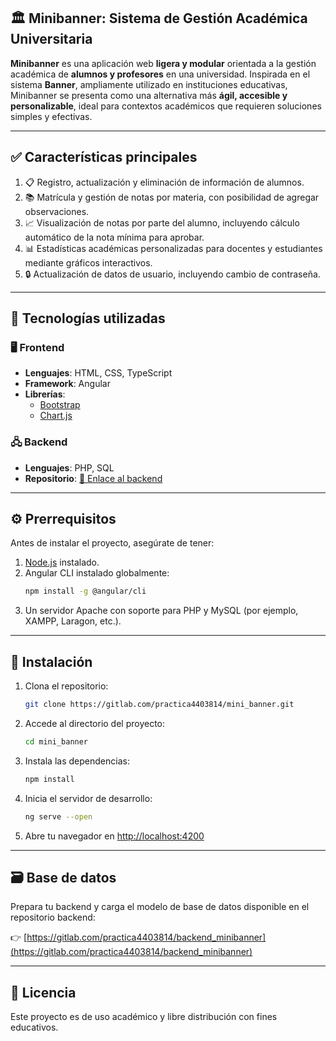 ## 🏛️ Minibanner: Sistema de Gestión Académica Universitaria

**Minibanner** es una aplicación web **ligera y modular** orientada a la gestión académica de **alumnos y profesores** en una universidad. Inspirada en el sistema **Banner**, ampliamente utilizado en instituciones educativas, Minibanner se presenta como una alternativa más **ágil, accesible y personalizable**, ideal para contextos académicos que requieren soluciones simples y efectivas.

---

## ✅ Características principales

1. 📋 Registro, actualización y eliminación de información de alumnos.
2. 📚 Matrícula y gestión de notas por materia, con posibilidad de agregar observaciones.
3. 📈 Visualización de notas por parte del alumno, incluyendo cálculo automático de la nota mínima para aprobar.
4. 📊 Estadísticas académicas personalizadas para docentes y estudiantes mediante gráficos interactivos.
5. 🔒 Actualización de datos de usuario, incluyendo cambio de contraseña.

---

## 🧩 Tecnologías utilizadas

### 🖥️ Frontend

- **Lenguajes**: HTML, CSS, TypeScript  
- **Framework**: Angular  
- **Librerías**:
  - [Bootstrap](https://getbootstrap.com/)
  - [Chart.js](https://www.chartjs.org/)

### 🖧 Backend

- **Lenguajes**: PHP, SQL  
- **Repositorio**: [🔗 Enlace al backend](https://gitlab.com/practica4403814/backend_minibanner)

---

## ⚙️ Prerrequisitos

Antes de instalar el proyecto, asegúrate de tener:

1. [Node.js](https://nodejs.org/) instalado.
2. Angular CLI instalado globalmente:
   ```bash
   npm install -g @angular/cli
   ```
3. Un servidor Apache con soporte para PHP y MySQL (por ejemplo, XAMPP, Laragon, etc.).

---

## 🚀 Instalación

1. Clona el repositorio:
   ```bash
   git clone https://gitlab.com/practica4403814/mini_banner.git
   ```
2. Accede al directorio del proyecto:
   ```bash
   cd mini_banner
   ```
3. Instala las dependencias:
   ```bash
   npm install
   ```
4. Inicia el servidor de desarrollo:
   ```bash
   ng serve --open
   ```
5. Abre tu navegador en [http://localhost:4200](http://localhost:4200)

---

## 🗃️ Base de datos

Prepara tu backend y carga el modelo de base de datos disponible en el repositorio backend:

👉 [https://gitlab.com/practica4403814/backend_minibanner](https://gitlab.com/practica4403814/backend_minibanner)

---

## 📄 Licencia

Este proyecto es de uso académico y libre distribución con fines educativos.

